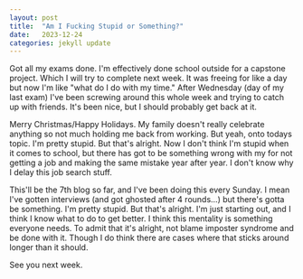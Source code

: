 ```yaml
---
layout: post
title:  "Am I Fucking Stupid or Something?"
date:   2023-12-24
categories: jekyll update
---
```

Got all my exams done. I'm effectively done school outside for a capstone project. Which I will try to complete next week. It was freeing for like a day but now I'm like "what do I do with my time." After Wednesday (day of my last exam) I've been screwing around this whole week and trying to catch up with friends. It's been nice, but I should probably get back at it. 

Merry Christmas/Happy Holidays. My family doesn't really celebrate anything so not much holding me back from working. But yeah, onto todays topic. I'm pretty stupid. But that's alright. Now I don't think I'm stupid when it comes to school, but there has got to be something wrong with my for not getting a job and making the same mistake year after year. I don't know why I delay this job search stuff.

This'll be the 7th blog so far, and I've been doing this every Sunday. I mean I've gotten interviews (and got ghosted after 4 rounds...) but there's gotta be something. I'm pretty stupid. But that's alright. I'm just starting out, and I think I know what to do to get better. I think this mentality is something everyone needs. To admit that it's alright, not blame imposter syndrome and be done with it. Though I do think there are cases where that sticks around longer than it should. 

See you next week.